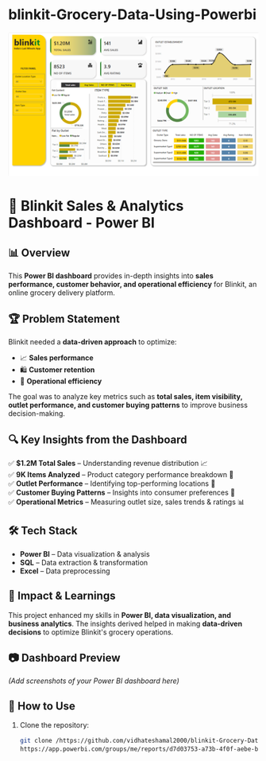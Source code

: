 # blinkit-Grocery-Data-Using-Powerbi
![image alt](https://github.com/vidhateshamal2000/blinkit-Grocery-Data-Using-Powerbi/blob/main/BLINKIT%20DASHBOARD.png)

# 🚀 Blinkit Sales & Analytics Dashboard - Power BI  

## 📊 Overview  
This **Power BI dashboard** provides in-depth insights into **sales performance, customer behavior, and operational efficiency** for Blinkit, an online grocery delivery platform.  

## 🏆 Problem Statement  
Blinkit needed a **data-driven approach** to optimize:  
- 📈 **Sales performance**  
- 🛍 **Customer retention**  
- 🏬 **Operational efficiency**  

The goal was to analyze key metrics such as **total sales, item visibility, outlet performance, and customer buying patterns** to improve business decision-making.  

## 🔍 Key Insights from the Dashboard  
✅ **$1.2M Total Sales** – Understanding revenue distribution 📈  
✅ **9K Items Analyzed** – Product category performance breakdown 🛒  
✅ **Outlet Performance** – Identifying top-performing locations 🏢  
✅ **Customer Buying Patterns** – Insights into consumer preferences 👥  
✅ **Operational Metrics** – Measuring outlet size, sales trends & ratings 📊  

## 🛠 Tech Stack  
- **Power BI** – Data visualization & analysis  
- **SQL** – Data extraction & transformation  
- **Excel** – Data preprocessing  

## 📌 Impact & Learnings  
This project enhanced my skills in **Power BI, data visualization, and business analytics**. The insights derived helped in making **data-driven decisions** to optimize Blinkit's grocery operations.  

## 📷 Dashboard Preview  
*(Add screenshots of your Power BI dashboard here)*  

## 🚀 How to Use  
1. Clone the repository:  
   ```bash
   git clone /https://github.com/vidhateshamal2000/blinkit-Grocery-Data-Using-Powerbi
   https://app.powerbi.com/groups/me/reports/d7d03753-a73b-4f0f-aebe-b1b0e35c81dc/b000e693509c50c2236b?experience=power-bi
